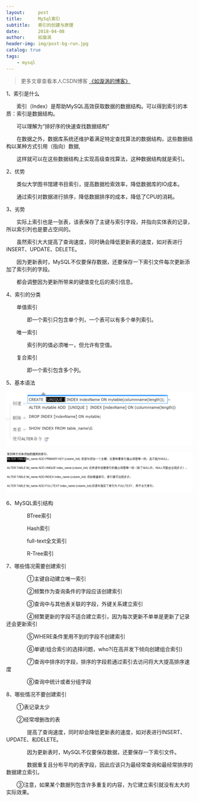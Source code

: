 ```yaml
---
layout:     post
title:      MySql索引
subtitle:   索引的创建与原理
date:       2018-04-08
author:     如漩涡
header-img: img/post-bg-run.jpg
catalog: true
tags:
    - mysql
---
```


> 更多文章查看本人CSDN博客 [《如漩涡的博客》](https://blog.csdn.net/m0_37701381)

1、索引是什么

　　索引（Index）是帮助MySQL高效获取数据的数据结构。可以得到索引的本质：索引是数据结构。

　　可以理解为“排好序的快速查找数据结构”

　　在数据之外，数据库系统还维护着满足特定查找算法的数据结构，这些数据结构以某种方式引用（指向）数据,

　　这样就可以在这些数据结构上实现高级查找算法，这种数据结构就是索引。

2、优势

　　类似大学图书馆建书目索引，提高数据检索效率，降低数据库的IO成本。

　　通过索引对数据进行排序，降低数据排序的成本，降低了CPU的消耗。

3、劣势

　　实际上索引也是一张表，该表保存了主键与索引字段，并指向实体表的记录，所以索引列也是要占空间的。

　　虽然索引大大提高了查询速度，同时确会降低更新表的速度，如对表进行INSERT、UPDATE、DELETE。

　　因为更新表时，MySQL不仅要保存数据，还要保存一下索引文件每次更新添加了索引列的字段。

　　都会调整因为更新所带来的键值变化后的索引信息。

4、索引的分类

　　单值索引

　　　　即一个索引只包含单个列，一个表可以有多个单列索引。

　　唯一索引

　　　　索引列的值必须唯一，但允许有空值。

　　复合索引

　　　　即一个索引包含多个列。

5、基本语法

![](https://raw.githubusercontent.com/Chenbin1996/chenbin1996.github.io/master/img/2018-04-08-1.png)

![](https://raw.githubusercontent.com/Chenbin1996/chenbin1996.github.io/master/img/2018-04-08-2.png)

6、MySQL索引结构

　　　　BTree索引

　　　　Hash索引

　　　　full-text全文索引

　　　　R-Tree索引

7、哪些情况需要创建索引

　　　　①主键自动建立唯一索引

　　　　②频繁作为查询条件的字段应该创建索引

　　　　③查询中与其他表关联的字段，外键关系建立索引

　　　　④频繁更新的字段不适合建立索引，因为每次更新不单单是更新了记录还会更新索引

　　　　⑤WHERE条件里用不到的字段不创建索引

　　　　⑥单键/组合索引的选择问题，who?(在高并发下倾向创建组合索引)

　　　　⑦查询中排序的字段，排序的字段若通过索引去访问将大大提高排序速度

　　　　⑧查询中统计或者分组字段

8、哪些情况不要创建索引

　　①表记录太少

　　②经常增删改的表

　　　　提高了查询速度，同时却会降低更新表的速度，如对表进行INSERT、UPDATE、和DELETE。

　　　　因为更新表时，MySQL不仅要保存数据，还要保存一下索引文件。

　　　　数据重复且分布平均的表字段，因此应该只为最经常查询和最经常排序的数据建立索引。

　　③注意，如果某个数据列包含许多重复的内容，为它建立索引就没有太大的实际效果。
